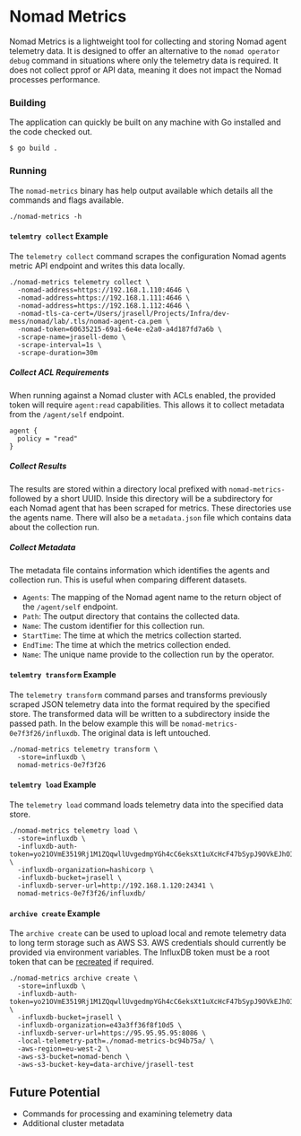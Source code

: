 # Nomad Metrics
Nomad Metrics is a lightweight tool for collecting and storing Nomad agent telemetry data. It is
designed to offer an alternative to the `nomad operator debug` command in situations where only the
telemetry data is required. It does not collect pprof or API data, meaning it does not impact the
Nomad processes performance.

### Building
The application can quickly be built on any machine with Go installed and the
code checked out.
```shell
$ go build .
```

### Running
The `nomad-metrics` binary has help output available which details all the commands and flags
available.
```
./nomad-metrics -h
```

#### `telemtry collect` Example
The `telemetry collect` command scrapes the configuration Nomad agents metric API endpoint and
writes this data locally.
```
./nomad-metrics telemetry collect \
  -nomad-address=https://192.168.1.110:4646 \
  -nomad-address=https://192.168.1.111:4646 \
  -nomad-address=https://192.168.1.112:4646 \
  -nomad-tls-ca-cert=/Users/jrasell/Projects/Infra/dev-mess/nomad/lab/.tls/nomad-agent-ca.pem \
  -nomad-token=60635215-69a1-6e4e-e2a0-a4d187fd7a6b \
  -scrape-name=jrasell-demo \
  -scrape-interval=1s \
  -scrape-duration=30m
```

##### Collect ACL Requirements
When running against a Nomad cluster with ACLs enabled, the provided token will require `agent:read`
capabilities. This allows it to collect metadata from the `/agent/self` endpoint.
```hcl
agent {
  policy = "read"
}
```

##### Collect Results
The results are stored within a directory local prefixed with `nomad-metrics-` followed by a short
UUID. Inside this directory will be a subdirectory for each Nomad agent that has been scraped for
metrics. These directories use the agents name. There will also be a `metadata.json` file which
contains data about the collection run.

##### Collect Metadata
The metadata file contains information which identifies the agents and collection run. This is
useful when comparing different datasets.

* `Agents`: The mapping of the Nomad agent name to the return object of the `/agent/self` endpoint.
* `Path`: The output directory that contains the collected data.
* `Name`: The custom identifier for this collection run.
* `StartTime`: The time at which the metrics collection started.
* `EndTime`: The time at which the metrics collection ended.
* `Name`: The unique name provide to the collection run by the operator.

#### `telemtry transform` Example
The `telemetry transform` command parses and transforms previously scraped JSON telemetry data into
the format required by the specified store. The transformed data will be written to a subdirectory
inside the passed path. In the below example this will be `nomad-metrics-0e7f3f26/influxdb`. The
original data is left untouched.
```
./nomad-metrics telemetry transform \
  -store=influxdb \
  nomad-metrics-0e7f3f26
```

#### `telemtry load` Example
The `telemetry load` command loads telemetry data into the specified data store.
```
./nomad-metrics telemetry load \
  -store=influxdb \
  -influxdb-auth-token=yo21OVmE3519Rj1M1ZQqwllUvgedmpYGh4cC6eksXt1uXcHcF47bSypJ9OVkEJhOIA7a8jN0kCU3jwa0rbJjeQ== \
  -influxdb-organization=hashicorp \
  -influxdb-bucket=jrasell \
  -influxdb-server-url=http://192.168.1.120:24341 \
  nomad-metrics-0e7f3f26/influxdb/
```

#### `archive create` Example
The `archive create` can be used to upload local and remote telemetry data to long term storage
such as AWS S3. AWS credentials should currently be provided via environment variables. The InfluxDB
token must be a root token that can be
[recreated](https://docs.influxdata.com/influxdb/v2/reference/cli/influxd/recovery/auth/create-operator/)
if required.
```
./nomad-metrics archive create \
  -store=influxdb \
  -influxdb-auth-token=yo21OVmE3519Rj1M1ZQqwllUvgedmpYGh4cC6eksXt1uXcHcF47bSypJ9OVkEJhOIA7a8jN0kCU3jwa0rbJjeQ== \
  -influxdb-bucket=jrasell \
  -influxdb-organization=e43a3ff36f8f10d5 \
  -influxdb-server-url=https://95.95.95.95:8086 \
  -local-telemetry-path=./nomad-metrics-bc94b75a/ \
  -aws-region=eu-west-2 \
  -aws-s3-bucket=nomad-bench \
  -aws-s3-bucket-key=data-archive/jrasell-test
```

## Future Potential
* Commands for processing and examining telemetry data
* Additional cluster metadata
